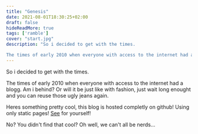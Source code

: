 ```yaml
---
title: "Genesis"
date: 2021-08-01T18:30:25+02:00
draft: false
hideReadMore: true
tags: ['ramble']
cover: "start.jpg"
description: "So i decided to get with the times.

The times of early 2010 when everyone with access to the internet had a blogg. Am i behind? Or will it be just like with fashion, just wait long enought and you can reuse those ugly jeans again."
---
```

So i decided to get with the times.

The times of early 2010 when everyone with access to the internet had a blogg. Am i behind? Or will it be just like with fashion, just wait long enought and you can reuse those ugly jeans again.

Heres something pretty cool, this blog is hosted completly on github! Using only static pages! [See](https://github.com/Wrexthor/swedjemark) for yourself!

No? You didn't find that cool? Oh well, we can't all be nerds...
